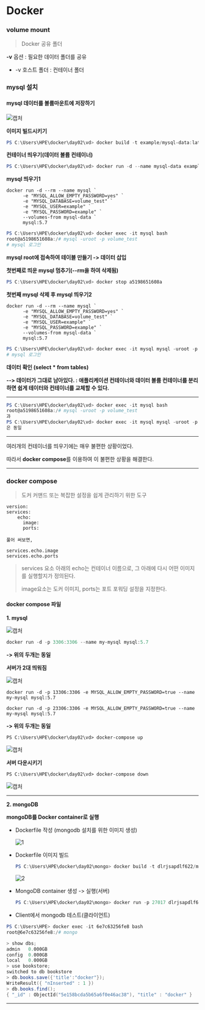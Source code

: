 # Docker

### volume mount

> Docker 공유 폴더

**-v** 옵션 : 필요한 데이터 폴더를 공유

- -v 호스트 폴더 : 컨테이너 폴더



### mysql 설치

#### mysql 데이터를 볼륨마운트에 저장하기

![캡처](https://user-images.githubusercontent.com/42603919/71956524-c6001500-322e-11ea-93c7-d7c7a880db69.PNG)

**이미지 빌드시키기**

```powershell
PS C:\Users\HPE\docker\day02\vd> docker build -t example/mysql-data:latest .
```



**컨테이너 띄우기(데이터 볼륨 컨테이너)**

```powershell
PS C:\Users\HPE\docker\day02\vd> docker run -d --name mysql-data example/mysql-data:latest
```



**mysql 띄우기1**

```
docker run -d --rm --name mysql `
      -e "MYSQL_ALLOW_EMPTY_PASSWORD=yes" `
      -e "MYSQL_DATABASE=volume_test" `
      -e "MYSQL_USER=example" `
      -e "MYSQL_PASSWORD=example" `
      --volumes-from mysql-data `
      mysql:5.7
```

```powershell
PS C:\Users\HPE\docker\day02\vd> docker exec -it mysql bash
root@a5198651608a:/# mysql -uroot -p volume_test
# mysql 로그인
```



**mysql  root에 접속하여 테이블 만들기 -> 데이터 삽입** 



**첫번째로 띄운 mysql 멈추기(--rm을 하여 삭제됨)**

```powershell
PS C:\Users\HPE\docker\day02\vd> docker stop a5198651608a
```



**첫번째 mysql 삭제 후 mysql 띄우기2**

```
docker run -d --rm --name mysql `
      -e "MYSQL_ALLOW_EMPTY_PASSWORD=yes" `
      -e "MYSQL_DATABASE=volume_test" `
      -e "MYSQL_USER=example" `
      -e "MYSQL_PASSWORD=example" `
      --volumes-from mysql-data `
      mysql:5.7
```

```powershell
PS C:\Users\HPE\docker\day02\vd> docker exec -it mysql mysql -uroot -p volume_test
# mysql 로그인
```



**데이터 확인 (select * from tables)**



**--> 데이터가 그대로 남아있다. : 애플리케이션 컨테이너와 데이터 볼륨 컨테이너를 분리하면 쉽게 테이터와 컨테이너를 교체할 수 있다.**



---

```powershell
PS C:\Users\HPE\docker\day02\vd> docker exec -it mysql bash
root@a5198651608a:/# mysql -uroot -p volume_test
과
PS C:\Users\HPE\docker\day02\vd> docker exec -it mysql mysql -uroot -p volume_test
은 동일
```

---



여러개의 컨테이너를 띄우기에는 매우 불편한 상황이었다.

따라서 **docker compose**를 이용하여 이 불편한 상황을 해결한다.

---



### docker compose

> 도커 커맨드 또는 복잡한 설정을 쉽게 관리하기 위한 도구

```
version:
services:
	echo:
	  image:
	  ports:
	  
풀어 써보면,

services.echo.image
services.echo.ports
```

> services 요소 아래의 echo는 컨테이너 이름으로, 그 아래에 다시 어떤 이미지를 실행할지가 정의된다.
>
> image요소는 도커 이미지, ports는 포트 포워딩 설정을 지정한다.



#### docker compose 파일

**1. mysql**

![캡처](https://user-images.githubusercontent.com/42603919/71956917-b92ff100-322f-11ea-86c7-0e9fae7e0fcd.PNG)

```powershell
docker run -d -p 3306:3306 --name my-mysql mysql:5.7
```

**-> 위의 두개는 동일**







**서버가 2대 띄워짐**

![캡처](https://user-images.githubusercontent.com/42603919/71958297-4d4f8780-3233-11ea-9b1b-c334570b4f7a.PNG)

```
docker run -d -p 13306:3306 -e MYSQL_ALLOW_EMPTY_PASSWORD=true --name
my-mysql mysql:5.7

docker run -d -p 23306:3306 -e MYSQL_ALLOW_EMPTY_PASSWORD=true --name
my-mysql mysql:5.7
```

**-> 위의 두개는 동일**



```
PS C:\Users\HPE\docker\day02\vd> docker-compose up
```

![캡처](https://user-images.githubusercontent.com/42603919/71958345-6ce6b000-3233-11ea-9ba3-e4ee78ee08a0.PNG)

**서버 다운시키기**

```
PS C:\Users\HPE\docker\day02\vd> docker-compose down
```

![캡처](https://user-images.githubusercontent.com/42603919/71958374-7ec85300-3233-11ea-8f57-5e4e3f3646d8.PNG)



---

**2. mongoDB**

**mongoDB를 Docker container로 실행**

- Dockerfile 작성 (mongodb 설치를 위한 이미지 생성)

  ![1](https://user-images.githubusercontent.com/42603919/71960560-af5ebb80-3238-11ea-8442-b7cb29756e74.PNG)

- Dockerfile 이미지 빌드

  ```powershell
  PS C:\Users\HPE\docker\day02\mongo> docker build -t dlrjsapdlf622/mymongodb:latest .
  ```

  ![2](https://user-images.githubusercontent.com/42603919/71960561-af5ebb80-3238-11ea-9438-6ab95923214c.PNG)

- MongoDB container 생성 -> 실행(서버)

  ```powershell
  PS C:\Users\HPE\docker\day02\mongo> docker run -p 27017 dlrjsapdlf622/mymongodb:latest
  ```

- Client에서 mongodb 테스트(클라이언트)

```powershell
PS C:\Users\HPE> docker exec -it 6e7c63256fe8 bash
root@6e7c63256fe8:/# mongo

> show dbs;
admin   0.000GB
config  0.000GB
local   0.000GB
> use bookstore;
switched to db bookstore
> db.books.save({'title':"docker"});
WriteResult({ "nInserted" : 1 })
> db.books.find();
{ "_id" : ObjectId("5e158bcda5b65a6f0e46ac38"), "title" : "docker" }
```

---





























